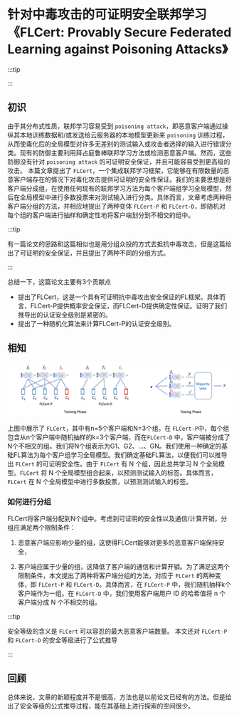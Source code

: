 # 针对中毒攻击的可证明安全联邦学习《FLCert: Provably Secure Federated Learning against Poisoning Attacks》

:::tip



:::

## 初识

由于其分布式性质，联邦学习容易受到 `poisoning attack`，即恶意客户端通过操纵其本地训练数据和/或发送给云服务器的本地模型更新来 `poisoning` 训练过程，从而使毒化后的全局模型对许多无差别的测试输入或攻击者选择的输入进行错误分类。现有的防御主要利用拜占庭鲁棒联邦学习方法或检测恶意客户端。然而，这些防御没有针对 `poisoning attack` 的可证明安全保证，并且可能容易受到更高级的攻击。 本篇文章提出了 `FLCert`，一个集成联邦学习框架，它能够在有限数量的恶意客户端存在的情况下对毒化攻击提供可证明的安全性保证。我们的主要思想是将客户端分成组，在使用任何现有的联邦学习方法为每个客户端组学习全局模型，然后在全局模型中进行多数投票来对测试输入进行分类。具体而言，文章考虑两种将客户端分组的方法，并相应地提出了两种变体 `FLCert-P` 和 `FLCert-D`，即随机对每个组的客户端进行抽样和确定性地将客户端划分到不相交的组中。

:::tip

有一篇论文的思路和这篇相似也是用分组众投的方式去抵抗中毒攻击，但是这篇给出了可证明的安全保证，并且提出了两种不同的分组方式。

:::


总结一下，这篇论文主要有3个贡献点

- 提出了FLCert，这是一个具有可证明抗中毒攻击安全保证的FL框架。具体而言，FLCert-P提供概率安全保证，而FLCert-D提供确定性保证。证明了我们推导出的认证安全级别是紧密的。
- 提出了一种随机化算法来计算FLCert-P的认证安全级别。

## 相知

![图 2](images/6b15a29b25df348d0ff6f7d7a9317894bc28dad7358c9c271311cf53449d0b23.png)  

上图中展示了 `FLCert`，其中有n=5个客户端和N=3个组。在 `FLCert-P`中，每个组包含从n个客户端中随机抽样的k=3个客户端，而在`FLCert-D` 中，客户端被分成了N个不相交的组。我们将N个组表示为G1、G2、...、GN。我们使用一种确定的基础FL算法为每个客户组学习全局模型。我们确定基础FL算法，以便我们可以推导出 `FLCert` 的可证明安全性。由于 `FLCert` 有 N 个组，因此总共学习 N 个全局模型。`FLCert` 将 N 个全局模型组合起来，以预测测试输入的标签。具体而言，`FLCert` 在 N 个全局模型中进行多数投票，以预测测试输入的标签。

### 如何进行分组

FLCert将客户端分配到N个组中。考虑到可证明的安全性以及通信/计算开销，分组应满足两个限制条件：

1. 恶意客户端应影响少量的组，这使得FLCert能够对更多的恶意客户端保持安全，

2. 客户端应属于少量的组，这降低了客户端的通信和计算开销。为了满足这两个限制条件，本文提出了两种将客户端分组的方法，对应于 `FLCert` 的两种变体，即 `FLCert-P` 和 `FLCert-D`。具体而言，在 `FLCert-P` 中，我们随机抽样k个客户端作为一组。在 `FLCert-D` 中，我们使用客户端用户 ID 的哈希值将 n 个客户端分成 N 个不相交的组。

:::tip

安全等级的含义是 `FLCert` 可以容忍的最大恶意客户端数量。 本文还对 `FLCert-P` 和 `FLCert-D` 的安全等级进行了公式推导

:::

## 回顾

总体来说，文章的新颖程度并不是很高，方法也是以前论文已经有的方法。但是给出了安全等级的公式推导过程，能在其基础上进行探索的空间很少。





